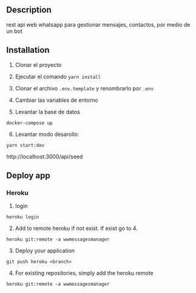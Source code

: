 
## Description

rest api web whatsapp para gestionar mensajes, contactos, por medio de un bot

## Installation

1. Clonar el proyecto

2. Ejecutar el comando `yarn install`

3. Clonar el archivo `.env.template` y renombrarlo por `.env`

4. Cambiar las variables de entorno

5. Levantar la base de datos

```
docker-compose up
```

6. Levantar modo desarollo:

```
yarn start:dev
```

<!-- 7. Ejecutar SEED -->

http://localhost:3000/api/seed


## Deploy app

### Heroku

1. login

```
heroku login
```

2. Add to remote heroku if not exist. If exist go to 4.

```
heroku git:remote -a wwmessagesmanager
```

3. Deploy your application

```
git push heroku <branch>
```

4. For existing repositories, simply add the heroku remote

```
heroku git:remote -a wwmessagesmanager
```
<!-- ## Running the app

```bash
# development
$ yarn start:dev

``` -->

<!-- ## Test

```bash
# unit tests
$ npm run test

# e2e tests
$ npm run test:e2e

# test coverage
$ npm run test:cov
``` -->
